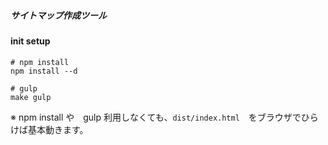 ##### サイトマップ作成ツール

#### init setup
```
# npm install
npm install --d

# gulp
make gulp
```

※ npm install や　gulp 利用しなくても、```dist/index.html```　をブラウザでひらけば基本動きます。
